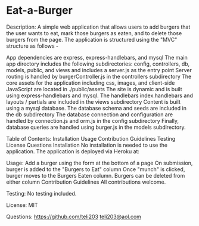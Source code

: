 # Eat-a-Burger

Description:
A simple web application that allows users to add burgers that the user wants to eat, mark those burgers as eaten, and to delete those burgers from the page. The application is structured using the "MVC" structure as follows -

App dependencies are express, express-handlebars, and mysql
The main app directory includes the following subdirectories: config, controllers, db, models, public, and views and includes a server.js as the entry point
Server routing is handled by burgerController.js in the controllers subdirectory
The core assets for the application including css, images, and client-side JavaScript are located in ./public/assets
The site is dynamic and is built using express-handlebars and mysql. The handlebars index.handlebars and layouts / partials are included in the views subdirectory
Content is built using a mysql database. The database schema and seeds are included in the db subdirectory
The database connection and configuration are handled by connection.js and orm.js in the config subdirectory
Finally, database queries are handled using burger.js in the models subdirectory.

Table of Contents:
Installation
Usage
Contribution Guidelines
Testing
License
Questions
Installation
No installation is needed to use the application. The application is deployed via Heroku at:

Usage:
Add a burger using the form at the bottom of a page
On submission, burger is added to the "Burgers to Eat" column
Once "munch" is clicked, burger moves to the Burgers Eaten column.
Burgers can be deleted from either column
Contribution Guidelines
All contributions welcome.

Testing:
No testing included.

License:
MIT

Questions:
https://github.com/teli203
teli203@aol.com
